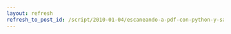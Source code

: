 ```yaml
---
layout: refresh
refresh_to_post_id: /script/2010-01-04/escaneando-a-pdf-con-python-y-sane.html
---
```

